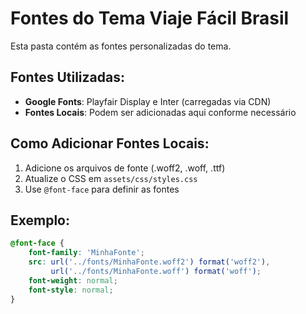 # Fontes do Tema Viaje Fácil Brasil

Esta pasta contém as fontes personalizadas do tema.

## Fontes Utilizadas:

- **Google Fonts**: Playfair Display e Inter (carregadas via CDN)
- **Fontes Locais**: Podem ser adicionadas aqui conforme necessário

## Como Adicionar Fontes Locais:

1. Adicione os arquivos de fonte (.woff2, .woff, .ttf)
2. Atualize o CSS em `assets/css/styles.css`
3. Use `@font-face` para definir as fontes

## Exemplo:

```css
@font-face {
    font-family: 'MinhaFonte';
    src: url('../fonts/MinhaFonte.woff2') format('woff2'),
         url('../fonts/MinhaFonte.woff') format('woff');
    font-weight: normal;
    font-style: normal;
}
```
